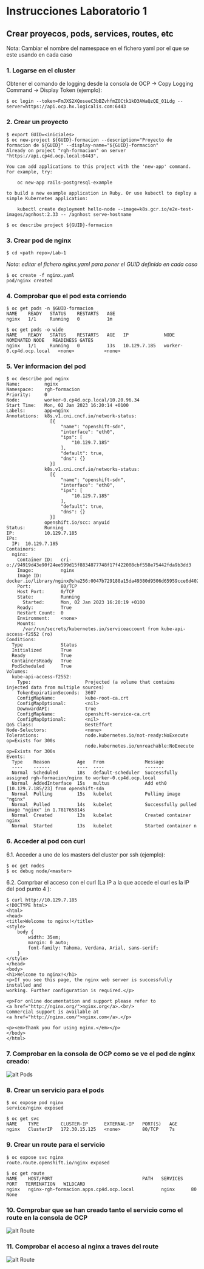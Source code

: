 # Instrucciones Laboratorio 1

## Crear proyecos, pods, services, routes, etc

Nota: Cambiar el nombre del namespace en el fichero yaml por el que se este usando en cada caso

### 1. Logarse en el cluster
Obtener el comando de logging desde la consola de OCP -> Copy Logging Command -> Display Token (ejemplo):

    $ oc login --token=FmJXS2XQoseeC3bBZvhfmZOCtk1kD3AWaQzQE_01Ldg --server=https://api.ocp.hx.logicalis.com:6443

### 2. Crear un proyecto

```shell
$ export GUID=<iniciales>
$ oc new-project ${GUID}-formacion --description="Proyecto de formacion de ${GUID}" --display-name="${GUID}-formacion"
Already on project "rgh-formacion" on server "https://api.cp4d.ocp.local:6443".

You can add applications to this project with the 'new-app' command. For example, try:

    oc new-app rails-postgresql-example

to build a new example application in Ruby. Or use kubectl to deploy a simple Kubernetes application:

    kubectl create deployment hello-node --image=k8s.gcr.io/e2e-test-images/agnhost:2.33 -- /agnhost serve-hostname

$ oc describe project ${GUID}-formacion
```

### 3. Crear pod de nginx

```shell
$ cd <path repo>/Lab-1
```

*Nota: editar el fichero nginx.yaml para poner el GUID definido en cada caso*

```shell
$ oc create -f nginx.yaml
pod/nginx created
```

### 4. Comprobar que el pod esta corriendo

```shell
$ oc get pods -n $GUID-formacion
NAME    READY   STATUS    RESTARTS   AGE
nginx   1/1     Running   0          1m

$ oc get pods -o wide
NAME    READY   STATUS    RESTARTS   AGE   IP             NODE                      NOMINATED NODE   READINESS GATES
nginx   1/1     Running   0          13s   10.129.7.185   worker-0.cp4d.ocp.local   <none>           <none>
```

### 5. Ver informacion del pod

```shell
$ oc describe pod nginx
Name:         nginx
Namespace:    rgh-formacion
Priority:     0
Node:         worker-0.cp4d.ocp.local/10.20.96.34
Start Time:   Mon, 02 Jan 2023 16:20:14 +0100
Labels:       app=nginx
Annotations:  k8s.v1.cni.cncf.io/network-status:
                [{
                    "name": "openshift-sdn",
                    "interface": "eth0",
                    "ips": [
                        "10.129.7.185"
                    ],
                    "default": true,
                    "dns": {}
                }]
              k8s.v1.cni.cncf.io/networks-status:
                [{
                    "name": "openshift-sdn",
                    "interface": "eth0",
                    "ips": [
                        "10.129.7.185"
                    ],
                    "default": true,
                    "dns": {}
                }]
              openshift.io/scc: anyuid
Status:       Running
IP:           10.129.7.185
IPs:
  IP:  10.129.7.185
Containers:
  nginx:
    Container ID:   cri-o://94919d43e90f24ee599d15f8834877748f17f422008cbf558e75442fda9b3dd3
    Image:          nginx
    Image ID:       docker.io/library/nginx@sha256:0047b729188a15da49380d9506d65959cce6d40291ccfb4e039f5dc7efd33286
    Port:           80/TCP
    Host Port:      0/TCP
    State:          Running
      Started:      Mon, 02 Jan 2023 16:20:19 +0100
    Ready:          True
    Restart Count:  0
    Environment:    <none>
    Mounts:
      /var/run/secrets/kubernetes.io/serviceaccount from kube-api-access-f2552 (ro)
Conditions:
  Type              Status
  Initialized       True
  Ready             True
  ContainersReady   True
  PodScheduled      True
Volumes:
  kube-api-access-f2552:
    Type:                    Projected (a volume that contains injected data from multiple sources)
    TokenExpirationSeconds:  3607
    ConfigMapName:           kube-root-ca.crt
    ConfigMapOptional:       <nil>
    DownwardAPI:             true
    ConfigMapName:           openshift-service-ca.crt
    ConfigMapOptional:       <nil>
QoS Class:                   BestEffort
Node-Selectors:              <none>
Tolerations:                 node.kubernetes.io/not-ready:NoExecute op=Exists for 300s
                             node.kubernetes.io/unreachable:NoExecute op=Exists for 300s
Events:
  Type    Reason          Age   From               Message
  ----    ------          ----  ----               -------
  Normal  Scheduled       18s   default-scheduler  Successfully assigned rgh-formacion/nginx to worker-0.cp4d.ocp.local
  Normal  AddedInterface  15s   multus             Add eth0 [10.129.7.185/23] from openshift-sdn
  Normal  Pulling         15s   kubelet            Pulling image "nginx"
  Normal  Pulled          14s   kubelet            Successfully pulled image "nginx" in 1.781765814s
  Normal  Created         13s   kubelet            Created container nginx
  Normal  Started         13s   kubelet            Started container n
```

### 6. Acceder al pod con curl

6.1. Acceder a uno de los masters del cluster por ssh (ejemplo):

```shell
$ oc get nodes
$ oc debug node/<master>
```

6.2. Comprbar el acceso con el curl (La IP a la que accede el curl es la IP del pod punto 4 ):

```shell
$ curl http://10.129.7.185
<!DOCTYPE html>
<html>
<head>
<title>Welcome to nginx!</title>
<style>
    body {
        width: 35em;
        margin: 0 auto;
        font-family: Tahoma, Verdana, Arial, sans-serif;
    }
</style>
</head>
<body>
<h1>Welcome to nginx!</h1>
<p>If you see this page, the nginx web server is successfully installed and
working. Further configuration is required.</p>

<p>For online documentation and support please refer to
<a href="http://nginx.org/">nginx.org</a>.<br/>
Commercial support is available at
<a href="http://nginx.com/">nginx.com</a>.</p>

<p><em>Thank you for using nginx.</em></p>
</body>
</html>
```

### 7. Comprobar en la consola de OCP como se ve el pod de nginx creado:

![alt Pods][imagen1]

[imagen1]: images/pod-nginx-1.png

### 8. Crear un servicio para el pods

```shell
$ oc expose pod nginx
service/nginx exposed

$ oc get svc
NAME    TYPE        CLUSTER-IP      EXTERNAL-IP   PORT(S)   AGE
nginx   ClusterIP   172.30.15.125   <none>        80/TCP    7s
```

### 9. Crear un route para el servicio

```shell
$ oc expose svc nginx
route.route.openshift.io/nginx exposed

$ oc get route
NAME    HOST/PORT                                 PATH   SERVICES   PORT   TERMINATION   WILDCARD
nginx   nginx-rgh-formacion.apps.cp4d.ocp.local          nginx      80                   None
```

### 10. Comprobar que se han creado tanto el servicio como el route en la consola de OCP

![alt Route][imagen2]

[imagen2]: images/routes2.png

### 11. Comprobar el acceso al nginx a traves del route

![alt Route][imagen3]

[imagen3]: images/routes3.png
